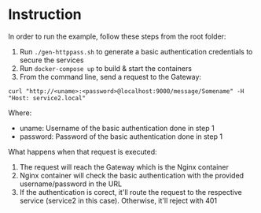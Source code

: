 # Instruction
In order to run the example, follow these steps from the root folder:
1. Run `./gen-httppass.sh` to generate a basic authentication credentials to secure the services
2. Run `docker-compose up` to build & start the containers
3. From the command line, send a request to the Gateway:
```
curl "http://<uname>:<password>@localhost:9000/message/Somename" -H "Host: service2.local"

```
Where:
* uname: Username of the basic authentication done in step 1
* password: Password of the basic authentication done in step 1

What happens when that request is executed:
1. The request will reach the Gateway which is the Nginx container
2. Nginx container will check the basic authentication with the provided username/password in the URL
3. If the authentication is corect, it'll route the request to the respective service (service2 in this case). Otherwise, it'll reject with 401
